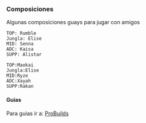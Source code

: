 ### Composiciones

Algunas composiciones guays para jugar con amigos

```
TOP: Rumble
Jungla: Elise
MID: Senna
ADC: Kaisa
SUPP: Alistar
```
```
TOP:Maokai
Jungla:Elise
MID:Ryze
ADC:Xayah
SUPP:Rakan
```

#### Guias

Para guias ir a: [ProBuilds](https://www.probuilds.net/)